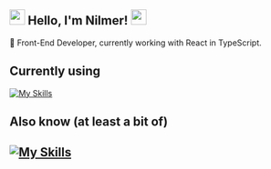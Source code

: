  ## <img src=https://c.tenor.com/DEMBqNPqyccAAAAi/genkai.gif width="27"> Hello, I'm Nilmer! <img src=https://c.tenor.com/DEMBqNPqyccAAAAi/genkai.gif width="27">

🔭 Front-End Developer, currently working with React in TypeScript.

## Currently using
[![My Skills](https://skillicons.dev/icons?i=react,ts,figma,sass)](https://skillicons.dev)

## Also know (at least a bit of)
[![My Skills](https://skillicons.dev/icons?i=js,vue,vuetify,nodejs,cpp,express,java,haskell)](https://skillicons.dev)
----
